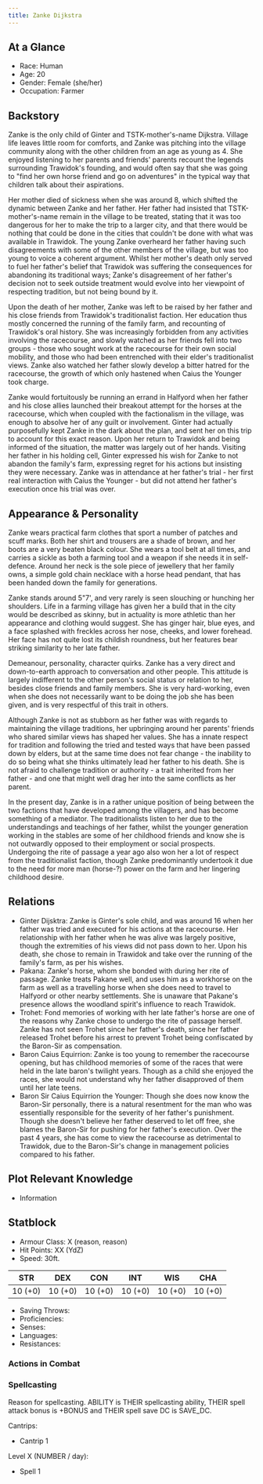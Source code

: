 ```yaml
---
title: Zanke Dijkstra
---
```


## At a Glance

- Race: Human
- Age: 20
- Gender: Female (she/her)
- Occupation: Farmer

## Backstory

Zanke is the only child of Ginter and TSTK-mother's-name Dijkstra.
Village life leaves little room for comforts, and Zanke was pitching into the village community along with the other children from an age as young as 4.
She enjoyed listening to her parents and friends' parents recount the legends surrounding Trawidok's founding, and would often say that she was going to "find her own horse friend and go on adventures" in the typical way that children talk about their aspirations.

Her mother died of sickness when she was around 8, which shifted the dynamic between Zanke and her father.
Her father had insisted that TSTK-mother's-name remain in the village to be treated, stating that it was too dangerous for her to make the trip to a larger city, and that there would be nothing that could be done in the cities that couldn't be done with what was available in Trawidok.
The young Zanke overheard her father having such disagreements with some of the other members of the village, but was too young to voice a coherent argument.
Whilst her mother's death only served to fuel her father's belief that Trawidok was suffering the consequences for abandoning its traditional ways; Zanke's disagreement of her father's decision not to seek outside treatment would evolve into her viewpoint of respecting tradition, but not being bound by it.

Upon the death of her mother, Zanke was left to be raised by her father and his close friends from Trawidok's traditionalist faction.
Her education thus mostly concerned the running of the family farm, and recounting of Trawidok's oral history.
She was increasingly forbidden from any activities involving the racecourse, and slowly watched as her friends fell into two groups - those who sought work at the racecourse for their own social mobility, and those who had been entrenched with their elder's traditionalist views.
Zanke also watched her father slowly develop a bitter hatred for the racecourse, the growth of which only hastened when Caius the Younger took charge.

Zanke would fortuitously be running an errand in Halfyord when her father and his close allies launched their breakout attempt for the horses at the racecourse, which when coupled with the factionalism in the village, was enough to absolve her of any guilt or involvement.
Ginter had actually purposefully kept Zanke in the dark about the plan, and sent her on this trip to account for this exact reason.
Upon her return to Trawidok and being informed of the situation, the matter was largely out of her hands.
Visiting her father in his holding cell, Ginter expressed his wish for Zanke to not abandon the family's farm, expressing regret for his actions but insisting they were necessary.
Zanke was in attendance at her father's trial - her first real interaction with Caius the Younger - but did not attend her father's execution once his trial was over.

## Appearance & Personality

Zanke wears practical farm clothes that sport a number of patches and scuff marks.
Both her shirt and trousers are a shade of brown, and her boots are a very beaten black colour.
She wears a tool belt at all times, and carries a sickle as both a farming tool and a weapon if she needs it in self-defence.
Around her neck is the sole piece of jewellery that her family owns, a simple gold chain necklace with a horse head pendant, that has been handed down the family for generations.

Zanke stands around 5"7', and very rarely is seen slouching or hunching her shoulders.
Life in a farming village has given her a build that in the city would be described as skinny, but in actuality is more athletic than her appearance and clothing would suggest.
She has ginger hair, blue eyes, and a face splashed with freckles across her nose, cheeks, and lower forehead.
Her face has not quite lost its childish roundness, but her features bear striking similarity to her late father.

Demeanour, personality, character quirks.
Zanke has a very direct and down-to-earth approach to conversation and other people.
This attitude is largely indifferent to the other person's social status or relation to her, besides close friends and family members.
She is very hard-working, even when she does not necessarily want to be doing the job she has been given, and is very respectful of this trait in others.

Although Zanke is not as stubborn as her father was with regards to maintaining the village traditions, her upbringing around her parents' friends who shared similar views has shaped her values.
She has a innate respect for tradition and following the tried and tested ways that have been passed down by elders, but at the same time does not fear change - the inability to do so being what she thinks ultimately lead her father to his death.
She is not afraid to challenge tradition or authority - a trait inherited from her father - and one that might well drag her into the same conflicts as her parent.

In the present day, Zanke is in a rather unique position of being between the two factions that have developed among the villagers, and has become something of a mediator.
The traditionalists listen to her due to the understandings and teachings of her father, whilst the younger generation working in the stables are some of her childhood friends and know she is not outwardly opposed to their employment or social prospects.
Undergoing the rite of passage a year ago also won her a lot of respect from the traditionalist faction, though Zanke predominantly undertook it due to the need for more man (horse-?) power on the farm and her lingering childhood desire.

## Relations

- Ginter Dijsktra: Zanke is Ginter's sole child, and was around 16 when her father was tried and executed for his actions at the racecourse. Her relationship with her father when he was alive was largely positive, though the extremities of his views did not pass down to her. Upon his death, she chose to remain in Trawidok and take over the running of the family's farm, as per his wishes.
- Pakana: Zanke's horse, whom she bonded with during her rite of passage. Zanke treats Pakane well, and uses him as a workhorse on the farm as well as a travelling horse when she does need to travel to Halfyord or other nearby settlements. She is unaware that Pakane's presence allows the woodland spirit's influence to reach Trawidok.
- Trohet: Fond memories of working with her late father's horse are one of the reasons why Zanke chose to undergo the rite of passage herself. Zanke has not seen Trohet since her father's death, since her father released Trohet before his arrest to prevent Trohet being confiscated by the Baron-Sir as compensation.
- Baron Caius Equirrion: Zanke is too young to remember the racecourse opening, but has childhood memories of some of the races that were held in the late baron's twilight years. Though as a child she enjoyed the races, she would not understand why her father disapproved of them until her late teens.
- Baron Sir Caius Equirrion the Younger: Though she does now know the Baron-Sir personally, there is a natural resentment for the man who was essentially responsible for the severity of her father's punishment. Though she doesn't believe her father deserved to let off free, she blames the Baron-Sir for pushing for her father's execution. Over the past 4 years, she has come to view the racecourse as detrimental to Trawidok, due to the Baron-Sir's change in management policies compared to his father.

## Plot Relevant Knowledge

- Information

## Statblock

- Armour Class: X (reason, reason)
- Hit Points: XX (YdZ)
- Speed: 30ft.

|   STR   |   DEX   |   CON   |   INT   |   WIS   |   CHA   |
|:-------:|:-------:|:-------:|:-------:|:-------:|:-------:|
| 10 (+0) | 10 (+0) | 10 (+0) | 10 (+0) | 10 (+0) | 10 (+0) |

- Saving Throws:
- Proficiencies:
- Senses:
- Languages:
- Resistances:

### Actions in Combat

### Spellcasting

Reason for spellcasting.
ABILITY is THEIR spellcasting ability, THEIR spell attack bonus is +BONUS and THEIR spell save DC is SAVE_DC.

Cantrips:

- Cantrip 1

Level X (NUMBER / day):

- Spell 1
